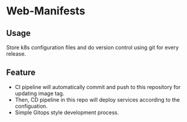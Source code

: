 # Web-Manifests
## Usage
Store k8s configuration files and do version control using git for every release.
## Feature
- CI pipeline will automatically commit and push to this repository for updating image tag.
- Then, CD pipeline in this repo will deploy services according to the configuation.
- Simple Gitops style development process.